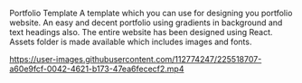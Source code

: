 Portfolio Template 
A template which you can use for designing you portfolio website.
An easy and decent portfolio using gradients in background and text headings also.
The entire website has been designed using React.
Assets folder is made available which includes images and fonts.


https://user-images.githubusercontent.com/112774247/225518707-a60e9fcf-0042-4621-b173-47ea6fececf2.mp4

